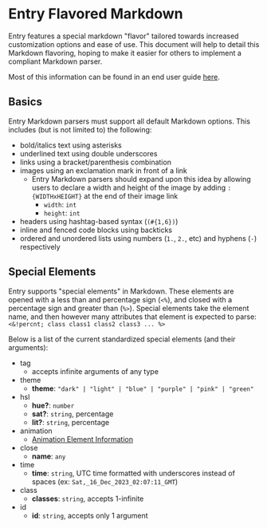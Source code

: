 # Entry Flavored Markdown

Entry features a special markdown "flavor" tailored towards increased customization options and ease of use. This document will help to detail this Markdown flavoring, hoping to make it easier for others to implement a compliant Markdown parser.

Most of this information can be found in an end user guide [here](https://sentrytwo.com/pub/markdown).

## Basics

Entry Markdown parsers must support all default Markdown options. This includes (but is not limited to) the following:

- bold/italics text using asterisks
- underlined text using double underscores
- links using a bracket/parenthesis combination
- images using an exclamation mark in front of a link
    - Entry Markdown parsers should expand upon this idea by allowing users to declare a width and height of the image by adding `:{WIDTHxHEIGHT}` at the end of their image link
        - `width`: `int`
        - `height`: `int`
- headers using hashtag-based syntax (`(#{1,6})`)
- inline and fenced code blocks using backticks
- ordered and unordered lists using numbers (`1.`, `2.`, etc) and hyphens (`-`) respectively

## Special Elements

Entry supports "special elements" in Markdown. These elements are opened with a less than and percentage sign (`<%`), and closed with a percentage sign and greater than (`%>`). Special elements take the element name, and then however many attributes that element is expected to parse: `<&!percnt; class class1 class2 class3 ... %>`

Below is a list of the current standardized special elements (and their arguments):

- tag
    - accepts infinite arguments of any type
- theme
    - **theme**: `"dark" | "light" | "blue" | "purple" | "pink" | "green"`
- hsl
    - **hue?**: `number`
    - **sat?**: `string`, percentage
    - **lit?**: `string`, percentage
- animation
    - [Animation Element Information](https://sentrytwo.com/paste/doc/what#animations)
- close
    - **name**: `any`
- time
    - **time**: `string`, UTC time formatted with underscores instead of spaces (ex: `Sat,_16_Dec_2023_02:07:11_GMT`)
- class
    - **classes**: `string`, accepts 1-infinite
- id
    - **id**: `string`, accepts only 1 argument
